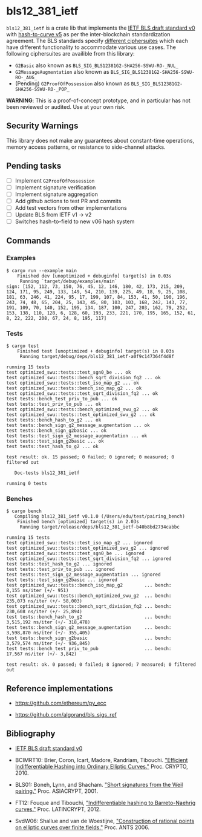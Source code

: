 # bls12_381_ietf

`bls12_381_ietf` is a crate lib that implements the [IETF BLS draft standard v0](https://tools.ietf.org/html/draft-irtf-cfrg-bls-signature-00) with [hash-to-curve v5](https://tools.ietf.org/html/draft-irtf-cfrg-hash-to-curve-05) as per the inter-blockchain standardization agreement. The BLS standards specify [different ciphersuites](https://tools.ietf.org/html/draft-irtf-cfrg-bls-signature-00#section-4.2) which each have different functionality to accommodate various use cases. The following ciphersuites are availible from this library:

- `G2Basic` also known as `BLS_SIG_BLS12381G2-SHA256-SSWU-RO-_NUL_`
- `G2MessageAugmentation` also known as `BLS_SIG_BLS12381G2-SHA256-SSWU-RO-_AUG_`
- (Pending) `G2ProofOfPossession` also known as `BLS_SIG_BLS12381G2-SHA256-SSWU-RO-_POP_`

**WARNING**: This is a proof-of-concept prototype, and in particular has not been reviewed or audited. Use at your own risk.

## Security Warnings

This library does not make any guarantees about constant-time operations, memory access patterns, or resistance to side-channel attacks.

## Pending tasks

- [ ] Implement `G2ProofOfPossession`
- [ ] Implement signature verification
- [ ] Implement signature aggregation
- [ ] Add github actions to test PR and commits
- [ ] Add test vectors from other implementations
- [ ] Update BLS from IETF v1 -> v2
- [ ] Switches hash-to-field to new v06 hash system

## Commands

### Examples
```
$ cargo run --example main
    Finished dev [unoptimized + debuginfo] target(s) in 0.03s
     Running `target/debug/examples/main`
sign: [152, 112, 73, 150, 76, 45, 12, 146, 180, 42, 173, 215, 209, 124, 171, 95, 249, 133, 149, 54, 210, 139, 225, 49, 18, 9, 25, 108, 181, 63, 246, 41, 224, 95, 17, 199, 107, 84, 153, 41, 50, 190, 196, 243, 74, 48, 65, 204, 25, 143, 45, 80, 103, 103, 168, 242, 143, 77, 191, 109, 70, 140, 152, 195, 134, 187, 100, 247, 203, 162, 79, 252, 153, 138, 110, 128, 6, 128, 60, 193, 233, 221, 170, 195, 165, 152, 61, 8, 22, 222, 208, 67, 24, 8, 195, 117]
```

### Tests
```
$ cargo test
    Finished test [unoptimized + debuginfo] target(s) in 0.03s
     Running target/debug/deps/bls12_381_ietf-a0f9c147364f4d8f

running 15 tests
test optimized_swu::tests::test_sgn0_be ... ok
test optimized_swu::tests::bench_sqrt_division_fq2 ... ok
test optimized_swu::tests::test_iso_map_g2 ... ok
test optimized_swu::tests::bench_iso_map_g2 ... ok
test optimized_swu::tests::test_sqrt_division_fq2 ... ok
test tests::bench_test_priv_to_pub ... ok
test tests::test_priv_to_pub ... ok
test optimized_swu::tests::bench_optimized_swu_g2 ... ok
test optimized_swu::tests::test_optimized_swu_g2 ... ok
test tests::bench_hash_to_g2 ... ok
test tests::bench_sign_g2_message_augmentation ... ok
test tests::bench_sign_g2basic ... ok
test tests::test_sign_g2_message_augmentation ... ok
test tests::test_sign_g2basic ... ok
test tests::test_hash_to_g2 ... ok

test result: ok. 15 passed; 0 failed; 0 ignored; 0 measured; 0 filtered out

   Doc-tests bls12_381_ietf

running 0 tests

```

### Benches
```
$ cargo bench
   Compiling bls12_381_ietf v0.1.0 (/Users/edu/test/pairing_bench)
    Finished bench [optimized] target(s) in 2.03s
     Running target/release/deps/bls12_381_ietf-b40b8bd2734cabbc

running 15 tests
test optimized_swu::tests::test_iso_map_g2 ... ignored
test optimized_swu::tests::test_optimized_swu_g2 ... ignored
test optimized_swu::tests::test_sgn0_be ... ignored
test optimized_swu::tests::test_sqrt_division_fq2 ... ignored
test tests::test_hash_to_g2 ... ignored
test tests::test_priv_to_pub ... ignored
test tests::test_sign_g2_message_augmentation ... ignored
test tests::test_sign_g2basic ... ignored
test optimized_swu::tests::bench_iso_map_g2        ... bench:       8,155 ns/iter (+/- 951)
test optimized_swu::tests::bench_optimized_swu_g2  ... bench:     235,073 ns/iter (+/- 58,003)
test optimized_swu::tests::bench_sqrt_division_fq2 ... bench:     230,608 ns/iter (+/- 25,894)
test tests::bench_hash_to_g2                       ... bench:   3,515,192 ns/iter (+/- 318,478)
test tests::bench_sign_g2_message_augmentation     ... bench:   3,598,870 ns/iter (+/- 355,405)
test tests::bench_sign_g2basic                     ... bench:   3,579,574 ns/iter (+/- 936,845)
test tests::bench_test_priv_to_pub                 ... bench:      17,567 ns/iter (+/- 3,842)

test result: ok. 0 passed; 0 failed; 8 ignored; 7 measured; 0 filtered out
```
## Reference implementations

* https://github.com/ethereum/py_ecc

* https://github.com/algorand/bls_sigs_ref

## Bibliography

* [IETF BLS draft standard v0](https://tools.ietf.org/html/draft-irtf-cfrg-bls-signature-00)

* BCIMRT10: Brier, Coron, Icart, Madore, Randriam, Tibouchi.
["Efficient Indifferentiable Hashing into Ordinary Elliptic Curves."](https://eprint.iacr.org/2009/340)
Proc. CRYPTO, 2010.

* BLS01: Boneh, Lynn, and Shacham.
["Short signatures from the Weil pairing."](https://hovav.net/ucsd/dist/sigs.pdf)
Proc. ASIACRYPT, 2001.

* FT12: Fouque and Tibouchi,
["Indifferentiable hashing to Barreto-Naehrig curves."](https://link.springer.com/chapter/10.1007/978-3-642-33481-8_1)
Proc.  LATINCRYPT, 2012.

* SvdW06: Shallue and van de Woestijne,
["Construction of rational points on elliptic curves over finite fields."](https://works.bepress.com/andrew_shallue/1/download/)
Proc. ANTS 2006.